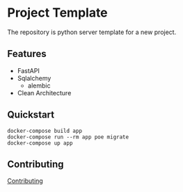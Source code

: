 # Project Template

The repository is python server template for a new project.

## Features

- FastAPI
- Sqlalchemy
  - alembic
- Clean Architecture

## Quickstart

```
docker-compose build app
docker-compose run --rm app poe migrate
docker-compose up app
```

## Contributing

[Contributing](CONTRIBUTING.md)
